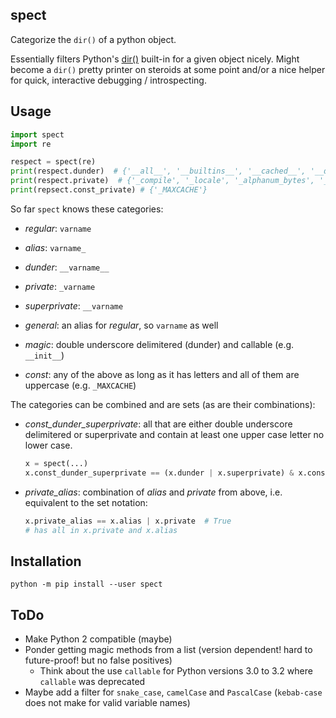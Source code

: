 spect
-----

Categorize the `dir()` of a python object.

Essentially filters Python's [dir()](https://docs.python.org/3/library/functions.html#dir) built-in for a given object nicely. Might become a `dir()` pretty printer on steroids at some point and/or a nice helper for quick, interactive debugging / introspecting.


Usage
-----

```python
import spect
import re

respect = spect(re)
print(respect.dunder)  # {'__all__', '__builtins__', '__cached__', '__doc__', '__file__', '__loader__', '__name__', '__package__', '__spec__', '__version__'}
print(respect.private)  # {'_compile', '_locale', '_alphanum_bytes', '_expand', '_alphanum_str', '_MAXCACHE', '_pickle', '_subx', '_pattern_type', '_compile_repl', '_cache'}
print(repsect.const_private) # {'_MAXCACHE'}
```

So far `spect` knows these categories:

- _regular_: `varname`

 - _alias_: `varname_`
 - _dunder_: `__varname__`
 - _private_: `_varname`
 - _superprivate_: `__varname`
 - _general_: an alias for _regular_, so `varname` as well
 - _magic_: double underscore delimitered (dunder) and callable (e.g. `__init__`)
 - _const_: any of the above as long as it has letters and all of them are uppercase (e.g. `_MAXCACHE`)

The categories can be combined and are sets (as are their combinations):

 - _const_dunder_superprivate_: all that are either double underscore delimitered
   or superprivate and contain at least one upper case letter no lower case.

   ```python
   x = spect(...)
   x.const_dunder_superprivate == (x.dunder | x.superprivate) & x.const  # True
   ```

 - _private_alias_: combination of _alias_ and _private_ from above, i.e. equivalent to the set notation:

   ```python
   x.private_alias == x.alias | x.private  # True
   # has all in x.private and x.alias
   ```


Installation
------------

```shell
python -m pip install --user spect
```


ToDo
----

 - Make Python 2 compatible (maybe)
 - Ponder getting magic methods from a list (version dependent!
   hard to future-proof! but no false positives)
   - Think about the use `callable` for Python versions 3.0 to 3.2 where `callable` was deprecated
 - Maybe add a filter for `snake_case`, `camelCase` and `PascalCase`
   (`kebab-case` does not make for valid variable names)

